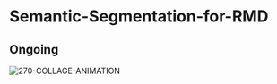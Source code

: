 # Semantic-Segmentation-for-RMD
## Ongoing
![270-COLLAGE-ANIMATION](https://user-images.githubusercontent.com/68838083/180724140-333483fe-41b9-41a3-baa5-0cb309761fae.gif)
